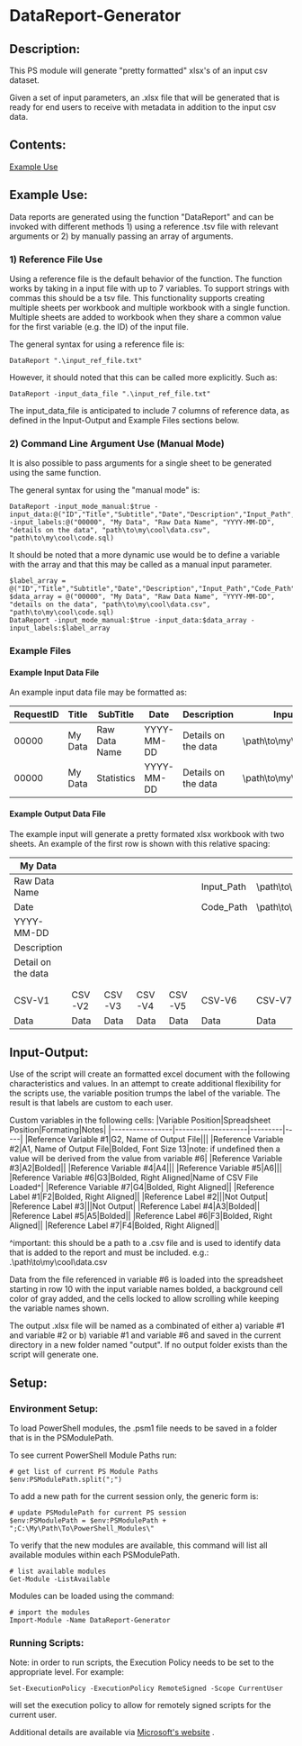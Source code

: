# DataReport-Generator
## Description:
This PS module will generate "pretty formatted" xlsx's of an input csv dataset.

Given a set of input parameters, an .xlsx file that will be generated that is ready for end users to receive with metadata in addition to the input csv data. 

## Contents:
[Example Use](/DataReport-Generator#example-use)

## Example Use:
Data reports are generated using the function "DataReport" and can be invoked with different methods 1) using a reference .tsv file with relevant arguments or 2) by manually passing an array of arguments.

### 1) Reference File Use
Using a reference file is the default behavior of the function. The function works by taking in a input file with up to 7 variables. To support strings with commas this should be a tsv file. This functionality supports creating multiple sheets per workbook and multiple workbook with a single function. Multiple sheets are added to workbook when they share a common value for the first variable (e.g. the ID) of the input file. 

The general syntax for using a reference file is:
```
DataReport ".\input_ref_file.txt"
```

However, it should noted that this can be called more explicitly. Such as:
```
DataReport -input_data_file ".\input_ref_file.txt"
```

The input_data_file is anticipated to include 7 columns of reference data, as defined in the Input-Output and Example Files sections below.

### 2) Command Line Argument Use (Manual Mode)
It is also possible to pass arguments for a single sheet to be generated using the same function. 

The general syntax for using the "manual mode" is:
```
DataReport -input_mode_manual:$true -input_data:@("ID","Title","Subtitle","Date","Description","Input_Path","Code_Path") -input_labels:@("00000", "My Data", "Raw Data Name", "YYYY-MM-DD", "details on the data", "path\to\my\cool\data.csv", "path\to\my\cool\code.sql)
```

It should be noted that a more dynamic use would be to define a variable with the array and that this may be called as a manual input parameter.
```
$label_array = @("ID","Title","Subtitle","Date","Description","Input_Path","Code_Path")
$data_array = @("00000", "My Data", "Raw Data Name", "YYYY-MM-DD", "details on the data", "path\to\my\cool\data.csv", "path\to\my\cool\code.sql)
DataReport -input_mode_manual:$true -input_data:$data_array -input_labels:$label_array
```

### Example Files
#### Example Input Data File 
An example input data file may be formatted as:

|RequestID|Title|SubTitle|Date|Description|Input_Path|Code_Path|
|---------|-----|--------|----|-----------|----------|---------|
|00000|My Data|Raw Data Name|YYYY-MM-DD|Details on the data|\path\to\my\cool\data.csv |\path\to\my\cool\code.sql|
|00000|My Data|Statistics|YYYY-MM-DD|Details on the data|\path\to\my\cool\data.csv |\path\to\my\cool\code.R|


#### Example Output Data File
The example input will generate a pretty formated xlsx workbook with two sheets. An example of the first row is shown with this relative spacing:

|My Data|    |    |    |    |    |    |    |
|-------|----|----|----|----|----|----|----|
|Raw Data Name| | | | |Input_Path|\path\to\my\cool\data.csv||
|Date| | | | |Code_Path|\path\to\my\cool\code.sql||
|YYYY-MM-DD| | | | | | ||
|Description| | | | | | ||
|Detail on the data| | | | | | ||
| | | | | | | ||
| | | | | | | ||
|CSV-V1|CSV-V2|CSV-V3|CSV-V4|CSV-V5|CSV-V6|CSV-V7|...|
|Data|Data|Data|Data|Data|Data|Data|...|

## Input-Output:
Use of the script will create an formatted excel document with the following characteristics and values. In an attempt to create additional flexibility for the scripts use, the variable position trumps the label of the variable. The result is that labels are custom to each user. 

Custom variables in the following cells:
|Variable Position|Spreadsheet Position|Formating|Notes|
|-----------------|--------------------|---------|-----|
|Reference Variable #1|G2, Name of Output File|||
|Reference Variable #2|A1, Name of Output File|Bolded, Font Size 13|note: if undefined then a value will be derived from the value from variable #6|
|Reference Variable #3|A2|Bolded||
|Reference Variable #4|A4|||
|Reference Variable #5|A6|||
|Reference Variable #6|G3|Bolded, Right Aligned|Name of CSV File Loaded^|
|Reference Variable #7|G4|Bolded, Right Aligned||
|Reference Label #1|F2|Bolded, Right Aligned||
|Reference Label #2|||Not Output|
|Reference Label #3|||Not Output|
|Reference Label #4|A3|Bolded||
|Reference Label #5|A5|Bolded||
|Reference Label #6|F3|Bolded, Right Aligned||
|Reference Label #7|F4|Bolded, Right Aligned||

^important: this should be a path to a .csv file and is used to identify data that is added to the report and must be included. e.g.: .\path\to\my\cool\data.csv

Data from the file referenced in variable #6 is loaded into the spreadsheet starting in row 10 with the input variable names bolded, a background cell color of gray added, and the cells locked to allow scrolling while keeping the variable names shown.

The output .xlsx file will be named as a combinated of either a) variable #1 and variable #2 or b) variable #1 and variable #6 and saved in the current directory in a new folder named "output". If no output folder exists than the script will generate one.

## Setup: 
### Environment Setup:
To load PowerShell modules, the .psm1 file needs to be saved in a folder that is in the PSModulePath. 

To see current PowerShell Module Paths run:
```
# get list of current PS Module Paths
$env:PSModulePath.split(";")
```

To add a new path for the current session only, the generic form is:
```
# update PSModulePath for current PS session
$env:PSModulePath = $env:PSModulePath + ";C:\My\Path\To\PowerShell_Modules\"
```

To verify that the new modules are available, this command will list all available modules within each PSModulePath.
```
# list available modules 
Get-Module -ListAvailable
```

Modules can be loaded using the command:
```
# import the modules 
Import-Module -Name DataReport-Generator
```

### Running Scripts:
Note: in order to run scripts, the Execution Policy needs to be set to the appropriate level. 
For example:
```
Set-ExecutionPolicy -ExecutionPolicy RemoteSigned -Scope CurrentUser
```
will set the execution policy to allow for remotely signed scripts for the current user. 

Additional details are available via [Microsoft's website](https://docs.microsoft.com/en-us/powershell/module/microsoft.powershell.security/set-executionpolicy?view=powershell-7) . 

